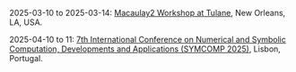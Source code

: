 2025-03-10 to 2025-03-14: [Macaulay2 Workshop at Tulane](https://sites.google.com/home/macaulay2tulane/home "The Tulane Macaulay2 workshop trains researchers in computational algebra, focusing on Macaulay2 software. Topics include Gröbner bases, syzygies, and algebraic geometry. Discussions cover applications in string theory and quantum mechanics, emphasizing computational techniques."), New Orleans, LA, USA.

2025-04-10 to 11: [7th International Conference on Numerical and Symbolic Computation, Developments and Applications (SYMCOMP 2025)](https://symcomp2025.isel.pt/ "SYMCOMP 2025 focuses on numerical and symbolic computation, covering computer algebra, numerical solvers, and hybrid methods. Topics include polynomial systems, optimization, and applications in engineering and physics, emphasizing computational tools for exact and approximate solutions."), Lisbon, Portugal.

